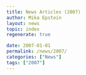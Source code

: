 ```yaml
---
title: News Articles (2007)
author: Mika Epstein
layout: news
topic: index
regenerate: true

date: 2007-01-01
permalink: /news/2007/
categories: ["News"]
tags: ["2007"]
---
```

